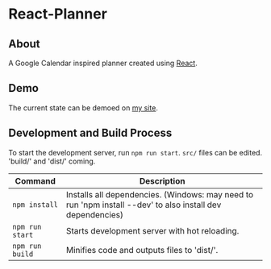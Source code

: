 # React-Planner

## About

A Google Calendar inspired planner created using [React](http://facebook.github.io/react/).

## Demo

The current state can be demoed on [my site](http://lyledenman.com/web-projects/react-planner/).

## Development and Build Process

To start the development server, run `npm run start`. `src/` files can be edited.
'build/' and 'dist/' coming.

| Command | Description |
| ------- | ----------- |
| `npm install` | Installs all dependencies. (Windows: may need to run 'npm install --dev' to also install dev dependencies) |
| `npm run start` | Starts development server with hot reloading. |
| `npm run build` | Minifies code and outputs files to 'dist/'.   |
